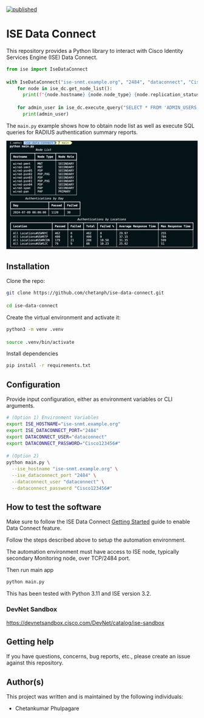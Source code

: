 [![published](https://static.production.devnetcloud.com/codeexchange/assets/images/devnet-published.svg)](https://developer.cisco.com/codeexchange/github/repo/chetanph/ise-data-connect)

# ISE Data Connect

This repository provides a Python library to interact with Cisco Identity Services Engine (ISE) Data Connect.

```python
from ise import IseDataConnect

with IseDataConnect("ise-snmt.example.org", "2484", "dataconnect", "Cisco.123456#", verify=False) as ise_dc:
    for node in ise_dc.get_node_list():
      print(f"{node.hostname} {node.node_type} {node.replication_status}")

    for admin_user in ise_dc.execute_query("SELECT * FROM 'ADMIN_USERS'"):
      print(admin_user)
```

The `main.py` example shows how to obtain node list as well as execute SQL queries for RADIUS
authentication summary reports.

![Main Output](./images/output.png)

## Installation

Clone the repo:

```bash
git clone https://github.com/chetanph/ise-data-connect.git

cd ise-data-connect
```

Create the virtual environment and activate it:

```bash
python3 -m venv .venv

source .venv/bin/activate
```

Install dependencies

```bash
pip install -r requirements.txt
```

## Configuration

Provide input configuration, either as environment variables or CLI arguments.

```bash
# (Option 1) Environment Variables
export ISE_HOSTNAME="ise-snmt.example.org"
export ISE_DATACONNECT_PORT="2484"
export DATACONNECT_USER="dataconnect"
export DATACONNECT_PASSWORD="Cisco123456#"

# (Option 2)
python main.py \
  --ise_hostname "ise-snmt.example.org" \
  --ise_dataconnect_port "2484" \
  --dataconnect_user "dataconnect" \
  --dataconnect_password "Cisco123456#"
```

## How to test the software

Make sure to follow the ISE Data Connect [Getting Started](https://developer.cisco.com/docs/dataconnect/getting-started/#getting-started) guide to enable Data Connect feature.

Follow the steps described above to setup the automation environment.

The automation environment must have access to ISE node, typically secondary Monitoring node, over TCP/2484 port.

Then run main app

```bash
python main.py
```

This has been tested with Python 3.11 and ISE version 3.2.

### DevNet Sandbox

https://devnetsandbox.cisco.com/DevNet/catalog/ise-sandbox

## Getting help

If you have questions, concerns, bug reports, etc., please create an issue against this repository.

## Author(s)

This project was written and is maintained by the following individuals:

* Chetankumar Phulpagare

